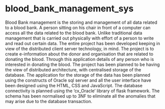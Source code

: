 # blood_bank_management_sys

Blood Bank management is the storing and management of all data related to a blood bank. A person sitting on his chair in front of a computer can access all the data related to the blood bank. Unlike traditional data management that is carried out physically with effort of a person to write and read out certain data. The entire project has been developed keeping in view of the distributed client server technology, in mind. The project is to create e-information about the donor and organisation that are related to donating the blood. Through this application details of any person who is interested in donating the blood.
The project has been planned to be having the view of distributed architecture, with centralised storage of the database. The application for the storage of the data has been planned using the constructs of Oracle sql server and all the user interface have been designed using the HTML, CSS and JavaScript. The database connectivity is planned using the ‘cx_Oracle’ library of flask framework.
The schema has been normalised up to 3NF to eliminate all the anomalies that may arise due to the database transaction.
